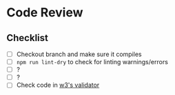  # Code Review

 ## Checklist
- [ ] Checkout branch and make sure it compiles
- [ ] `npm run lint-dry` to check for linting warnings/errors
- [ ] ?
- [ ] ?
- [ ] Check code in [w3's validator](https://validator.w3.org)
